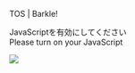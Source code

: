 TOS | Barkle!

JavaScriptを有効にしてください  
Please turn on your JavaScript

![](/static-assets/splash.png?1728176211669)